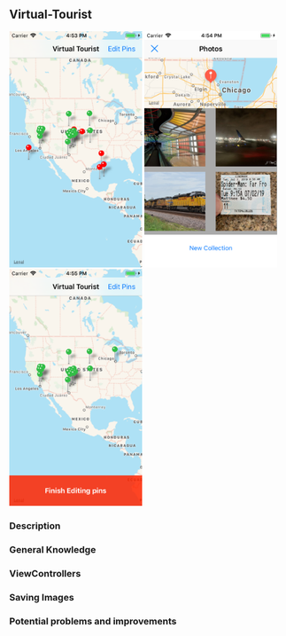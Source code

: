 ## Virtual-Tourist

<div>
  <img src="./readmePic/v1.png" alt="pic" width="240">
  <img src="./readmePic/v2.png" alt="pic" width="240">
  <img src="./readmePic/v3.png" alt="pic" width="240">
</div>

### Description

### General Knowledge

### ViewControllers


### Saving Images


### Potential problems and improvements
